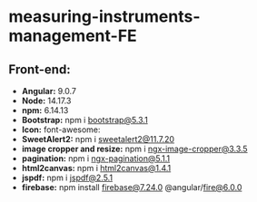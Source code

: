 # measuring-instruments-management-FE
## Front-end:
- **Angular:** 9.0.7
- **Node:** 14.17.3
- **npm:** 6.14.13
- **Bootstrap:** npm i bootstrap@5.3.1
- **Icon:** font-awesome: <script src="https://kit.fontawesome.com/70884cc727.js" crossorigin="anonymous"></script>
- **SweetAlert2:** npm i sweetalert2@11.7.20
- **image cropper and resize:** npm i ngx-image-cropper@3.3.5
- **pagination:** npm i ngx-pagination@5.1.1
- **html2canvas:** npm i html2canvas@1.4.1
- **jspdf:** npm i jspdf@2.5.1
- **firebase:** npm install firebase@7.24.0 @angular/fire@6.0.0
